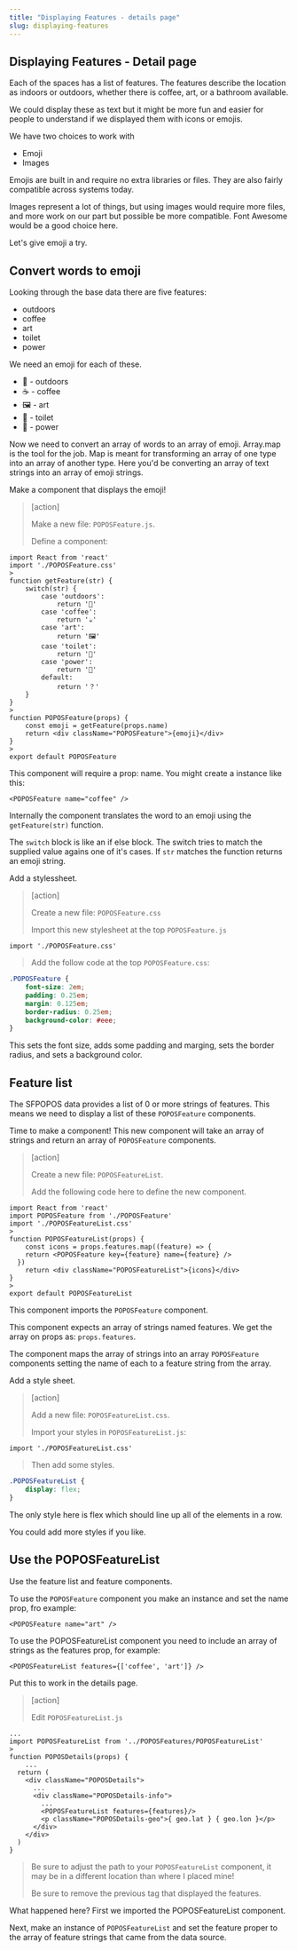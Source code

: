 ```yaml
---
title: "Displaying Features - details page"
slug: displaying-features
---
```


## Displaying Features - Detail page

Each of the spaces has a list of features. The features describe the location as indoors or outdoors, whether there is coffee, art, or a bathroom available.

We could display these as text but it might be more fun and easier for people to understand if we displayed them with icons or emojis.

We have two choices to work with

- Emoji
- Images

Emojis are built in and require no extra libraries or files. They are also fairly compatible across systems today.

Images represent a lot of things, but using images would require more files, and more work on our part but possible be more compatible. Font Awesome would be a good choice here.

Let's give emoji a try.

## Convert words to emoji

Looking through the base data there are five features:

- outdoors
- coffee
- art
- toilet
- power

We need an emoji for each of these.

- 🌲 - outdoors
- ☕️ - coffee
- 🖼 - art
- 🚽 - toilet
- 🔌 - power

Now we need to convert an array of words to an array of emoji. Array.map is the tool for the job. Map is meant for transforming an array of one type into an array of another type. Here you'd be converting an array of text strings into an array of emoji strings.

Make a component that displays the emoji!

> [action]
>
> Make a new file: `POPOSFeature.js`.
>
> Define a component:
>
```JS
import React from 'react'
import './POPOSFeature.css'
>
function getFeature(str) {
	switch(str) {
		case 'outdoors':
			return '🌲'
		case 'coffee':
			return '☕️'
		case 'art':
			return '🖼'
		case 'toilet':
			return '🚽'
		case 'power':
			return '🔌'
		default:
			return '？'
	}
}
>
function POPOSFeature(props) {
	const emoji = getFeature(props.name)
	return <div className="POPOSFeature">{emoji}</div>
}
>
export default POPOSFeature
```

This component will require a prop: name. You might create a instance like this:

```JS
<POPOSFeature name="coffee" />
```

Internally the component translates the word to an emoji using the `getFeature(str)` function.

The `switch` block is like an if else block. The switch tries to match the supplied value agains one of it's cases. If `str` matches the function returns an emoji string.

Add a stylessheet.

> [action]
>
> Create a new file: `POPOSFeature.css`
>
> Import this new stylesheet at the top `POPOSFeature.js`
>
```JS
import './POPOSFeature.css'
```
>
> Add the follow code at the top `POPOSFeature.css`:
>
```CSS
.POPOSFeature {
	font-size: 2em;
	padding: 0.25em;
	margin: 0.125em;
	border-radius: 0.25em;
	background-color: #eee;
}
```


This sets the font size, adds some padding and marging, sets the border radius, and sets a background color.

## Feature list

The SFPOPOS data provides a list of 0 or more strings of features. This means we need to display a list of these `POPOSFeature` components.

Time to make a component! This new component will take an array of strings and return an array of `POPOSFeature` components.

> [action]
>
> Create a new file: `POPOSFeatureList`.
>
> Add the following code here to define the new component.
>
```JS
import React from 'react'
import POPOSFeature from './POPOSFeature'
import './POPOSFeatureList.css'
>
function POPOSFeatureList(props) {
	const icons = props.features.map((feature) => {
    return <POPOSFeature key={feature} name={feature} />
  })
	return <div className="POPOSFeatureList">{icons}</div>
}
>
export default POPOSFeatureList
```


This component imports the `POPOSFeature` component.

This component expects an array of strings named features. We get the array on props as: `props.features`.

The component maps the array of strings into an array `POPOSFeature` components setting the name of each to a feature string from the array.

Add a style sheet.

> [action]
>
> Add a new file: `POPOSFeatureList.css`.
>
> Import your styles in `POPOSFeatureList.js`:
>
```JS
import './POPOSFeatureList.css'
```
>
> Then add some styles.
>
```CSS
.POPOSFeatureList {
	display: flex;
}
```


The only style here is flex which should line up all of the elements in a row.

You could add more styles if you like.

## Use the POPOSFeatureList

Use the feature list and feature components.

To use the `POPOSFeature` component you make an instance and set the name prop, fro example:

```JS
<POPOSFeature name="art" />
```

To use the POPOSFeatureList component you need to include an array of strings as the features prop, for example:

```JS
<POPOSFeatureList features={['coffee', 'art']} />
```

Put this to work in the details page.

> [action]
>
> Edit `POPOSFeatureList.js`
>
```JS
...
import POPOSFeatureList from '../POPOSFeatures/POPOSFeatureList'
>
function POPOSDetails(props) {
	...
  return (
    <div className="POPOSDetails">
      ...
      <div className="POPOSDetails-info">
        ...
        <POPOSFeatureList features={features}/>
        <p className="POPOSDetails-geo">{ geo.lat } { geo.lon }</p>
      </div>
    </div>
  )
}
```
>
> Be sure to adjust the path to your `POPOSFeatureList` component, it may be in a different location than where I placed mine!
>
> Be sure to remove the previous tag that displayed the features.

What happened here? First we imported the POPOSFeatureList component.

Next, make an instance of `POPOSFeatureList` and set the feature proper to the array of feature strings that came from the data source.

